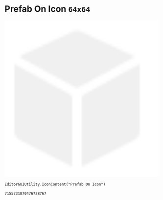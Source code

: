 # Prefab On Icon `64x64`
<img src="/img/Prefab%20On%20Icon.png" width=512 height=512>

``` CSharp
EditorGUIUtility.IconContent("Prefab On Icon")
```
```
7155731870476728767
```
